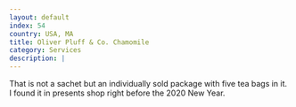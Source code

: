 ```yaml
---
layout: default
index: 54
country: USA, MA
title: Oliver Pluff & Co. Chamomile
category: Services
description: |
---
```


That is not a sachet but an individually sold package with five tea bags in it. I found it in presents shop right before the 2020 New Year. 
